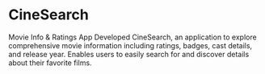 # CineSearch
Movie Info &amp; Ratings App Developed CineSearch, an application to explore comprehensive movie information including ratings, badges, cast details, and release year. Enables users to easily search for and discover details about their favorite films.
